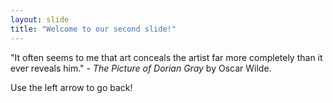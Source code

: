 ```yaml
---
layout: slide
title: "Welcome to our second slide!"
---
```



"It often seems to me that art conceals the artist far more completely than it ever reveals him." - *The Picture of Dorian Gray* by Oscar Wilde.

Use the left arrow to go back!